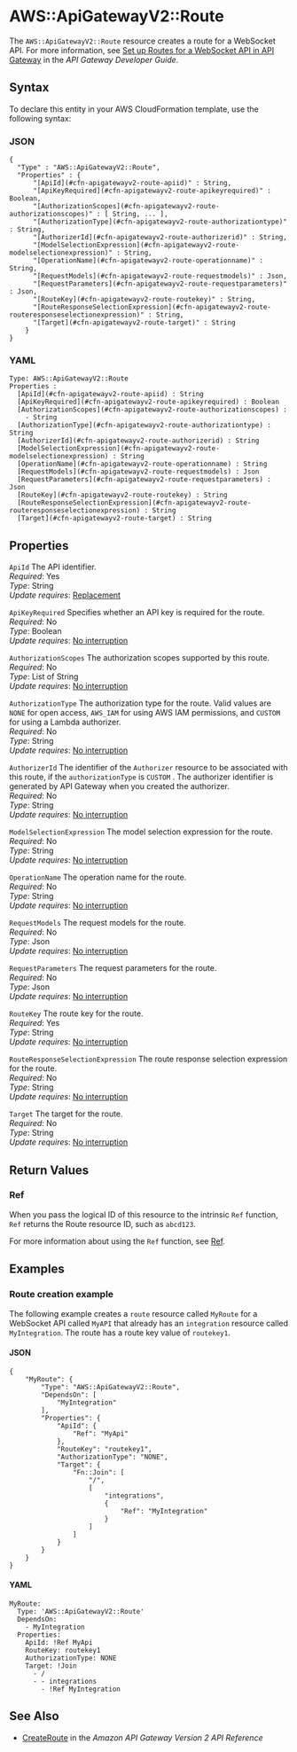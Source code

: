 # AWS::ApiGatewayV2::Route<a name="aws-resource-apigatewayv2-route"></a>

The `AWS::ApiGatewayV2::Route` resource creates a route for a WebSocket API\. For more information, see [Set up Routes for a WebSocket API in API Gateway](https://docs.aws.amazon.com/apigateway/latest/developerguide/apigateway-websocket-api-add-route.html) in the *API Gateway Developer Guide*\.

## Syntax<a name="aws-resource-apigatewayv2-route-syntax"></a>

To declare this entity in your AWS CloudFormation template, use the following syntax:

### JSON<a name="aws-resource-apigatewayv2-route-syntax.json"></a>

```
{
  "Type" : "AWS::ApiGatewayV2::Route",
  "Properties" : {
      "[ApiId](#cfn-apigatewayv2-route-apiid)" : String,
      "[ApiKeyRequired](#cfn-apigatewayv2-route-apikeyrequired)" : Boolean,
      "[AuthorizationScopes](#cfn-apigatewayv2-route-authorizationscopes)" : [ String, ... ],
      "[AuthorizationType](#cfn-apigatewayv2-route-authorizationtype)" : String,
      "[AuthorizerId](#cfn-apigatewayv2-route-authorizerid)" : String,
      "[ModelSelectionExpression](#cfn-apigatewayv2-route-modelselectionexpression)" : String,
      "[OperationName](#cfn-apigatewayv2-route-operationname)" : String,
      "[RequestModels](#cfn-apigatewayv2-route-requestmodels)" : Json,
      "[RequestParameters](#cfn-apigatewayv2-route-requestparameters)" : Json,
      "[RouteKey](#cfn-apigatewayv2-route-routekey)" : String,
      "[RouteResponseSelectionExpression](#cfn-apigatewayv2-route-routeresponseselectionexpression)" : String,
      "[Target](#cfn-apigatewayv2-route-target)" : String
    }
}
```

### YAML<a name="aws-resource-apigatewayv2-route-syntax.yaml"></a>

```
Type: AWS::ApiGatewayV2::Route
Properties : 
﻿  [ApiId](#cfn-apigatewayv2-route-apiid) : String
﻿  [ApiKeyRequired](#cfn-apigatewayv2-route-apikeyrequired) : Boolean
﻿  [AuthorizationScopes](#cfn-apigatewayv2-route-authorizationscopes) : 
    - String
﻿  [AuthorizationType](#cfn-apigatewayv2-route-authorizationtype) : String
﻿  [AuthorizerId](#cfn-apigatewayv2-route-authorizerid) : String
﻿  [ModelSelectionExpression](#cfn-apigatewayv2-route-modelselectionexpression) : String
﻿  [OperationName](#cfn-apigatewayv2-route-operationname) : String
﻿  [RequestModels](#cfn-apigatewayv2-route-requestmodels) : Json
﻿  [RequestParameters](#cfn-apigatewayv2-route-requestparameters) : Json
﻿  [RouteKey](#cfn-apigatewayv2-route-routekey) : String
﻿  [RouteResponseSelectionExpression](#cfn-apigatewayv2-route-routeresponseselectionexpression) : String
﻿  [Target](#cfn-apigatewayv2-route-target) : String
```

## Properties<a name="aws-resource-apigatewayv2-route-properties"></a>

`ApiId`  <a name="cfn-apigatewayv2-route-apiid"></a>
The API identifier\.  
*Required*: Yes  
*Type*: String  
*Update requires*: [Replacement](https://docs.aws.amazon.com/AWSCloudFormation/latest/UserGuide/using-cfn-updating-stacks-update-behaviors.html#update-replacement)

`ApiKeyRequired`  <a name="cfn-apigatewayv2-route-apikeyrequired"></a>
Specifies whether an API key is required for the route\.  
*Required*: No  
*Type*: Boolean  
*Update requires*: [No interruption](https://docs.aws.amazon.com/AWSCloudFormation/latest/UserGuide/using-cfn-updating-stacks-update-behaviors.html#update-no-interrupt)

`AuthorizationScopes`  <a name="cfn-apigatewayv2-route-authorizationscopes"></a>
The authorization scopes supported by this route\.  
*Required*: No  
*Type*: List of String  
*Update requires*: [No interruption](https://docs.aws.amazon.com/AWSCloudFormation/latest/UserGuide/using-cfn-updating-stacks-update-behaviors.html#update-no-interrupt)

`AuthorizationType`  <a name="cfn-apigatewayv2-route-authorizationtype"></a>
The authorization type for the route\. Valid values are `NONE` for open access, `AWS_IAM` for using AWS IAM permissions, and `CUSTOM` for using a Lambda authorizer\.  
*Required*: No  
*Type*: String  
*Update requires*: [No interruption](https://docs.aws.amazon.com/AWSCloudFormation/latest/UserGuide/using-cfn-updating-stacks-update-behaviors.html#update-no-interrupt)

`AuthorizerId`  <a name="cfn-apigatewayv2-route-authorizerid"></a>
The identifier of the `Authorizer` resource to be associated with this route, if the `authorizationType` is `CUSTOM` \. The authorizer identifier is generated by API Gateway when you created the authorizer\.  
*Required*: No  
*Type*: String  
*Update requires*: [No interruption](https://docs.aws.amazon.com/AWSCloudFormation/latest/UserGuide/using-cfn-updating-stacks-update-behaviors.html#update-no-interrupt)

`ModelSelectionExpression`  <a name="cfn-apigatewayv2-route-modelselectionexpression"></a>
The model selection expression for the route\.  
*Required*: No  
*Type*: String  
*Update requires*: [No interruption](https://docs.aws.amazon.com/AWSCloudFormation/latest/UserGuide/using-cfn-updating-stacks-update-behaviors.html#update-no-interrupt)

`OperationName`  <a name="cfn-apigatewayv2-route-operationname"></a>
The operation name for the route\.  
*Required*: No  
*Type*: String  
*Update requires*: [No interruption](https://docs.aws.amazon.com/AWSCloudFormation/latest/UserGuide/using-cfn-updating-stacks-update-behaviors.html#update-no-interrupt)

`RequestModels`  <a name="cfn-apigatewayv2-route-requestmodels"></a>
The request models for the route\.  
*Required*: No  
*Type*: Json  
*Update requires*: [No interruption](https://docs.aws.amazon.com/AWSCloudFormation/latest/UserGuide/using-cfn-updating-stacks-update-behaviors.html#update-no-interrupt)

`RequestParameters`  <a name="cfn-apigatewayv2-route-requestparameters"></a>
The request parameters for the route\.  
*Required*: No  
*Type*: Json  
*Update requires*: [No interruption](https://docs.aws.amazon.com/AWSCloudFormation/latest/UserGuide/using-cfn-updating-stacks-update-behaviors.html#update-no-interrupt)

`RouteKey`  <a name="cfn-apigatewayv2-route-routekey"></a>
The route key for the route\.  
*Required*: Yes  
*Type*: String  
*Update requires*: [No interruption](https://docs.aws.amazon.com/AWSCloudFormation/latest/UserGuide/using-cfn-updating-stacks-update-behaviors.html#update-no-interrupt)

`RouteResponseSelectionExpression`  <a name="cfn-apigatewayv2-route-routeresponseselectionexpression"></a>
The route response selection expression for the route\.  
*Required*: No  
*Type*: String  
*Update requires*: [No interruption](https://docs.aws.amazon.com/AWSCloudFormation/latest/UserGuide/using-cfn-updating-stacks-update-behaviors.html#update-no-interrupt)

`Target`  <a name="cfn-apigatewayv2-route-target"></a>
The target for the route\.  
*Required*: No  
*Type*: String  
*Update requires*: [No interruption](https://docs.aws.amazon.com/AWSCloudFormation/latest/UserGuide/using-cfn-updating-stacks-update-behaviors.html#update-no-interrupt)

## Return Values<a name="aws-resource-apigatewayv2-route-return-values"></a>

### Ref<a name="aws-resource-apigatewayv2-route-return-values-ref"></a>

When you pass the logical ID of this resource to the intrinsic `Ref` function, `Ref` returns the Route resource ID, such as `abcd123`\.

For more information about using the `Ref` function, see [Ref](https://docs.aws.amazon.com/AWSCloudFormation/latest/UserGuide/intrinsic-function-reference-ref.html)\.

## Examples<a name="aws-resource-apigatewayv2-route--examples"></a>

### Route creation example<a name="aws-resource-apigatewayv2-route--examples--Route_creation_example"></a>

The following example creates a `route` resource called `MyRoute` for a WebSocket API called `MyAPI` that already has an `integration` resource called `MyIntegration`\. The route has a route key value of `routekey1`\.

#### JSON<a name="aws-resource-apigatewayv2-route--examples--Route_creation_example--json"></a>

```
{
    "MyRoute": {
        "Type": "AWS::ApiGatewayV2::Route",
        "DependsOn": [
            "MyIntegration"
        ],
        "Properties": {
            "ApiId": {
                "Ref": "MyApi"
            },
            "RouteKey": "routekey1",
            "AuthorizationType": "NONE",
            "Target": {
                "Fn::Join": [
                    "/",
                    [
                        "integrations",
                        {
                            "Ref": "MyIntegration"
                        }
                    ]
                ]
            }
        }
    }
}
```

#### YAML<a name="aws-resource-apigatewayv2-route--examples--Route_creation_example--yaml"></a>

```
MyRoute:
  Type: 'AWS::ApiGatewayV2::Route'
  DependsOn:
    - MyIntegration
  Properties:
    ApiId: !Ref MyApi
    RouteKey: routekey1
    AuthorizationType: NONE
    Target: !Join 
      - /
      - - integrations
        - !Ref MyIntegration
```

## See Also<a name="aws-resource-apigatewayv2-route--seealso"></a>
+ [CreateRoute](https://docs.aws.amazon.com/apigatewayv2/latest/api-reference/apis-apiid-routes.html#CreateRoute) in the *Amazon API Gateway Version 2 API Reference*